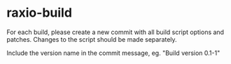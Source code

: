 raxio-build
===========

For each build, please create a new commit with all build script options and patches. Changes to the script should be made separately.

Include the version name in the commit message, eg. "Build version 0.1-1"
